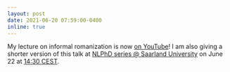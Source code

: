 ```yaml
---
layout: post
date: 2021-06-20 07:59:00-0400
inline: true
---
```


My lecture on informal romanization is now [on YouTube](https://www.youtube.com/watch?v=ZCgbancq4zc&list=PLFIGad0NI4ovlwmNdHMVGnEVt3lnXUim6)! I am also giving a shorter version of this talk at
[NLPhD series @ Saarland University](https://sites.google.com/view/nlphd-saar)
on June 22 at 
[14:30 CEST](https://www.timeanddate.com/worldclock/converter.html?iso=20210622T123000&p1=tz_cest&p2=1440&p3=224&p4=179&p5=136&p6=676&p7=33&p8=152).
